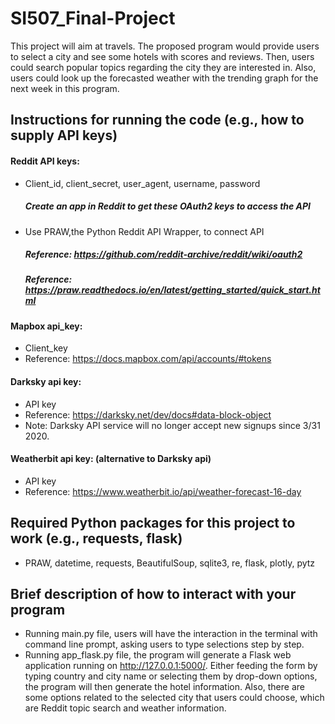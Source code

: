 # SI507_Final-Project

This project will aim at travels. The proposed program would provide users to select a city and see some hotels with scores and reviews. 
Then, users could search popular topics regarding the city they are interested in. 
Also, users could look up the forecasted weather with the trending graph for the next week in this program.
## Instructions for running the code (e.g., how to supply API keys)


#### Reddit API keys:
* Client_id, client_secret, user_agent, username, password
  ##### Create an app in Reddit to get these OAuth2 keys to access the API
* Use PRAW,the Python Reddit API Wrapper, to connect API
  ##### Reference: https://github.com/reddit-archive/reddit/wiki/oauth2
  ##### Reference: https://praw.readthedocs.io/en/latest/getting_started/quick_start.html

#### Mapbox api_key:
* Client_key
* Reference: https://docs.mapbox.com/api/accounts/#tokens

#### Darksky api key:
* API key
* Reference: https://darksky.net/dev/docs#data-block-object
* Note: Darksky API service will no longer accept new signups since 3/31 2020.

#### Weatherbit api key: (alternative to Darksky api)
* API key
* Reference: https://www.weatherbit.io/api/weather-forecast-16-day

## Required Python packages for this project to work (e.g., requests, flask)
* PRAW, datetime, requests, BeautifulSoup, sqlite3, re, flask, plotly, pytz

## Brief description of how to interact with your program
* Running main.py file, users will have the interaction in the terminal with command line prompt, asking users to type selections step by step. 
* Running app_flask.py file, the program will generate a Flask web application running on http://127.0.0.1:5000/.
Either feeding the form by typing country and city name or selecting them by drop-down options, 
the program will then generate the hotel information. 
Also, there are some options related to the selected city that users could choose, which are Reddit topic search and weather information.



